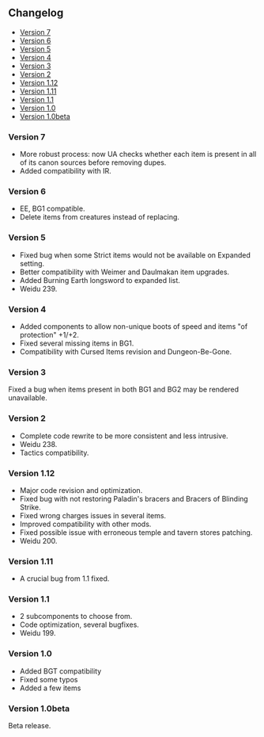 ## Changelog

- [Version 7](#version-7)
- [Version 6](#version-6)
- [Version 5](#version-5)
- [Version 4](#version-4)
- [Version 3](#version-3)
- [Version 2](#version-2)
- [Version 1.12](#version-1-12)
- [Version 1.11](#version-1-11)
- [Version 1.1](#version-1-1)
- [Version 1.0](#version-1-0)
- [Version 1.0beta](#version-1-0beta)

### Version 7
- More robust process: now UA checks whether each item is present in all of its canon sources before removing dupes.
- Added compatibility with IR.

### Version 6
- EE, BG1 compatible.
- Delete items from creatures instead of replacing.

### Version 5
- Fixed bug when some Strict items would not be available on Expanded setting.
- Better compatibility with Weimer and Daulmakan item upgrades.
- Added Burning Earth longsword to expanded list.
- Weidu 239.

### Version 4
- Added components to allow non-unique boots of speed and items "of protection" +1/+2.
- Fixed several missing items in BG1.
- Compatibility with Cursed Items revision and Dungeon-Be-Gone.

### Version 3
Fixed a bug when items present in both BG1 and BG2 may be rendered unavailable.

### Version 2
- Complete code rewrite to be more consistent and less intrusive.
- Weidu 238.
- Tactics compatibility.

### Version 1.12
- Major code revision and optimization.
- Fixed bug with not restoring Paladin's bracers and Bracers of Blinding Strike.
- Fixed wrong charges issues in several items.
- Improved compatibility with other mods.
- Fixed possible issue with erroneous temple and tavern stores patching.
- Weidu 200.

### Version 1.11
- A crucial bug from 1.1 fixed.

### Version 1.1
- 2 subcomponents to choose from.
- Code optimization, several bugfixes.
- Weidu 199.

### Version 1.0
- Added BGT compatibility
- Fixed some typos
- Added a few items

### Version 1.0beta
Beta release.
